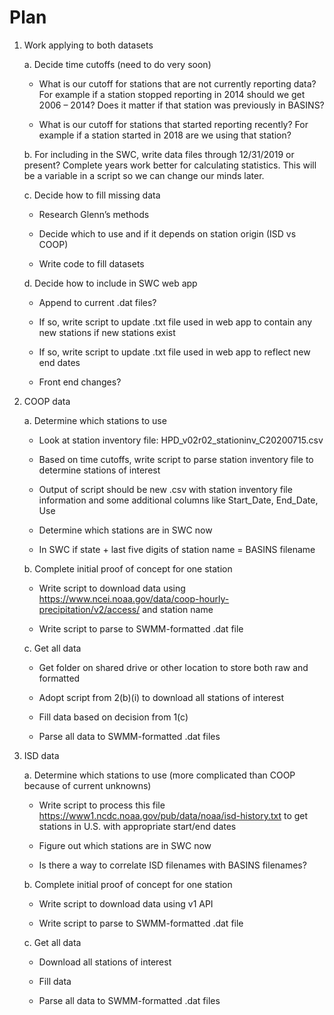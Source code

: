 
# Plan


1.	Work applying to both datasets

    a.	Decide time cutoffs (need to do very soon)
    
      - What is our cutoff for stations that are not currently reporting data?  For example if a station stopped reporting in 2014 should we get 2006 – 2014?  Does it matter if that station was previously in BASINS?
      
      -	What is our cutoff for stations that started reporting recently?  For example if a station started in 2018 are we using that station?
      
    b.	For including in the SWC, write data files through 12/31/2019 or present?  Complete years work better for calculating statistics. This will be a variable in a script so we can change our minds later.  
    
    c.	Decide how to fill missing data 
    
      -	Research Glenn’s methods
      
      -	Decide which to use and if it depends on station origin (ISD vs COOP)
      
      -	Write code to fill datasets
      
    d.	Decide how to include in SWC web app
    
      - Append to current .dat files?
      
      -	If so, write script to update .txt file used in web app to contain any new stations if new stations exist
      
      -	If so, write script to update .txt file used in web app to reflect new end dates
      
      -	Front end changes?

2.	COOP data

    a.	Determine which stations to use
    
      - Look at station inventory file: HPD_v02r02_stationinv_C20200715.csv
      
      -	Based on time cutoffs, write script to parse station inventory file to determine stations of interest
      
      -	Output of script should be new .csv with station inventory file information and some additional columns like Start_Date, End_Date, Use
      
      -	Determine which stations are in SWC now
      
      - In SWC if state + last five digits of station name = BASINS filename 
      
    b.	Complete initial proof of concept for one station
    
    - Write script to download data using https://www.ncei.noaa.gov/data/coop-hourly-precipitation/v2/access/ and station name
    
    -	Write script to parse to SWMM-formatted .dat file
    
    c. Get all data
    
    - Get folder on shared drive or other location to store both raw and formatted

    - Adopt script from 2(b)(i) to download all stations of interest

    - Fill data based on decision from 1(c)

    - Parse all data to SWMM-formatted .dat files

3.	ISD data
  
    a.	Determine which stations to use (more complicated than COOP because of current unknowns)

    - Write script to process this file https://www1.ncdc.noaa.gov/pub/data/noaa/isd-history.txt to get stations in U.S. with appropriate start/end dates
    
    - Figure out which stations are in SWC now

    - Is there a way to correlate ISD filenames with BASINS filenames?

    b.	Complete initial proof of concept for one station

    - Write script to download data using v1 API

    - Write script to parse to SWMM-formatted .dat file
  
    c.	Get all data

    - Download all stations of interest

    - Fill data

    - Parse all data to SWMM-formatted .dat files
